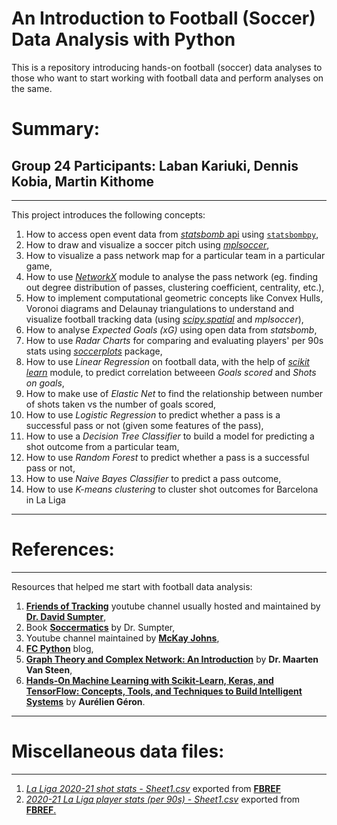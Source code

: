 # An Introduction to Football (Soccer) Data Analysis with Python
This is a repository introducing hands-on football (soccer) data analyses to those who want to start working with football data and perform analyses on the same.

# Summary:

## Group 24 Participants: Laban Kariuki, Dennis Kobia, Martin Kithome


---

This project introduces the following concepts:
1. How to access open event data from [*statsbomb* api](https://github.com/statsbomb/open-data#:~:text=StatsBomb%20Open%20Data%20Welcome%20to%20the%20StatsBomb%20Open,encourage%20new%20research%20and%20analysis%20at%20all%20levels.) using [`statsbombpy`](https://github.com/statsbomb/statsbombpy),
2. How to draw and visualize a soccer pitch using [*mplsoccer*](https://mplsoccer.readthedocs.io/en/latest/index.html), 
3. How to visualize a pass network map for a particular team in a particular game,
4. How to use [*NetworkX*](https://networkx.org/) module to analyse the pass network (eg. finding out degree distribution of passes, clustering coefficient, centrality, etc.), 
5. How to implement computational geometric concepts like Convex Hulls, Voronoi diagrams and Delaunay triangulations to understand and visualize football tracking data (using [*scipy.spatial*](https://docs.scipy.org/doc/scipy/reference/spatial.html) and *mplsoccer*),
6. How to analyse *Expected Goals (xG)* using open data from *statsbomb*,
7. How to use *Radar Charts* for comparing and evaluating players' per 90s stats using [*soccerplots*](https://github.com/Slothfulwave612/soccerplots/blob/master/docs/radar_chart.md) package,
8. How to use *Linear Regression* on football data, with the help of [*scikit learn*](https://scikit-learn.org/stable/index.html) module, to predict correlation betweeen *Goals scored* and *Shots on goals*,
9. How to make use of *Elastic Net* to find the relationship between number of shots taken vs the number of goals scored,  
10. How to use *Logistic Regression* to predict whether a pass is a successful pass or not (given some features of the pass), 
11. How to use a *Decision Tree Classifier* to build a model for predicting a shot outcome from a particular team, 
12. How to use *Random Forest* to predict whether a pass is a successful pass or not,
13. How to use *Naive Bayes Classifier* to predict a pass outcome,
14. How to use *K-means clustering* to cluster shot outcomes for Barcelona in La Liga
---

# References:

---
Resources that helped me start with football data analysis:
1. [**Friends of Tracking**](https://www.youtube.com/channel/UCUBFJYcag8j2rm_9HkrrA7w) youtube channel usually hosted and maintained by [**Dr. David Sumpter**](https://www.david-sumpter.com/),
2. Book [**Soccermatics**](https://www.amazon.co.uk/Soccermatics-Mathematical-Adventures-Pro-Bloomsbury/dp/1472924142/ref=tmm_pap_swatch_0?_encoding=UTF8&qid=&sr=) by Dr. Sumpter,
3. Youtube channel maintained by [**McKay Johns**](https://www.youtube.com/channel/UCmqincDKps3syxvD4hbODSg),
4. [**FC Python**](https://fcpython.com/) blog,
5. [**Graph Theory and Complex Network: An Introduction**](https://www.amazon.com/Graph-Theory-Complex-Networks-Introduction/dp/9081540610) by **Dr. Maarten Van Steen**,
6. [**Hands-On Machine Learning with Scikit-Learn, Keras, and TensorFlow: Concepts, Tools, and Techniques to Build Intelligent Systems**](https://www.amazon.com/Hands-Machine-Learning-Scikit-Learn-TensorFlow/dp/1492032646/ref=sr_1_1?crid=2SIYCCF7IMD9K&dchild=1&keywords=hands+on+machine+learning+with+scikit-learn+and+tensorflow&qid=1619017819&sprefix=Hands+on+mach%2Caps%2C411&sr=8-1) by **Aurélien Géron**.
---

# Miscellaneous data files:

---
1. [*La Liga 2020-21 shot stats - Sheet1.csv*](https://github.com/Kichimbi/DSFPT04AP4_Project_Group_24/blob/main/La%20Liga%202020-21%20shot%20stats%20-%20Sheet1.csv) exported from [**FBREF**](https://fbref.com/en/)
2. [*2020-21 La Liga player stats (per 90s) - Sheet1.csv*](https://github.com/Kichimbi/DSFPT04AP4_Project_Group_24/blob/main/2020-21%20La%20Liga%20player%20stats%20(per%2090s)%20-%20Sheet1.csv) exported from [**FBREF**.](https://fbref.com/en/)